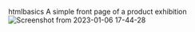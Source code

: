 htmlbasics
A simple front page of a product exhibition
![Screenshot from 2023-01-06 17-44-28](https://user-images.githubusercontent.com/102569865/211069133-d2241c78-169c-4f35-bfe1-918ecc5eeff2.png)

